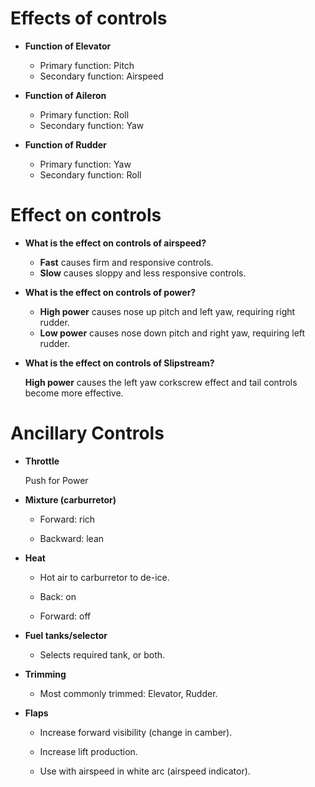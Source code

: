 # Effects of controls

* **Function of Elevator**

  * Primary function: Pitch
  * Secondary function: Airspeed
  
* **Function of Aileron**

  * Primary function: Roll
  * Secondary function: Yaw

* **Function of Rudder**

  * Primary function: Yaw
  * Secondary function: Roll

# Effect on controls

* **What is the effect on controls of airspeed?**

  * **Fast** causes firm and responsive controls.
  * **Slow** causes sloppy and less responsive controls.

* **What is the effect on controls of power?**

  * **High power** causes nose up pitch and left yaw, requiring right rudder.
  * **Low power** causes nose down pitch and right yaw, requiring left rudder.

* **What is the effect on controls of Slipstream?**

  **High power** causes the left yaw corkscrew effect and tail controls become
  more effective.

# Ancillary Controls

* **Throttle**

  Push for Power

* **Mixture (carburretor)**

  * Forward: rich

  * Backward: lean

* **Heat**

  * Hot air to carburretor to de-ice.

  * Back: on

  * Forward: off

* **Fuel tanks/selector**

  * Selects required tank, or both.

* **Trimming**

  * Most commonly trimmed: Elevator, Rudder.

* **Flaps**

  * Increase forward visibility (change in camber).

  * Increase lift production.

  * Use with airspeed in white arc (airspeed indicator).
